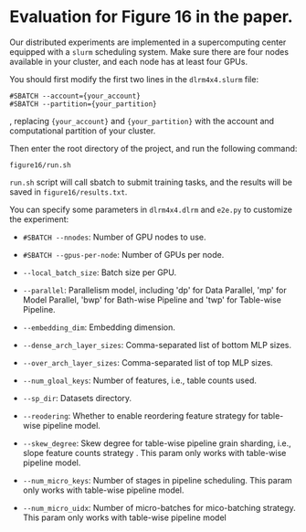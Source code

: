 # Evaluation for Figure 16 in the paper.

Our distributed experiments are implemented in a supercomputing center equipped with a `slurm` scheduling system.
Make sure there are four nodes available in your cluster, and each node has at least four GPUs.


You should first modify the first two lines in the `dlrm4x4.slurm` file:

```
#SBATCH --account={your_account}
#SBATCH --partition={your_partition}
```

, replacing `{your_account}` and `{your_partition}` with the account and computational partition of your cluster.

Then enter the root directory of the project, and run the following command:

```
figure16/run.sh
```

`run.sh` script will call sbatch to submit training tasks, and the results will be saved in `figure16/results.txt`. 

You can specify some parameters in `dlrm4x4.dlrm` and `e2e.py` to customize the experiment:

+ `#SBATCH --nnodes`: Number of GPU nodes to use.

+ `#SBATCH --gpus-per-node`: Number of GPUs per node.

+ `--local_batch_size`: Batch size per GPU.

+ `--parallel`: Parallelism model, including 'dp' for Data Parallel, 'mp' for Model Parallel, 'bwp' for Bath-wise Pipeline and 'twp' for Table-wise Pipeline.

+ `--embedding_dim`: Embedding dimension.

+ `--dense_arch_layer_sizes`: Comma-separated list of bottom MLP sizes.

+ `--over_arch_layer_sizes`: Comma-separated list of top MLP sizes.

+ `--num_gloal_keys`: Number of features, i.e., table counts used.

+ `--sp_dir`: Datasets directory.

+ `--reodering`: Whether to enable reordering feature strategy  for table-wise pipeline model. 

+ `--skew_degree`: Skew degree for table-wise pipeline grain sharding, i.e., slope feature counts strategy . This param only works with table-wise pipeline model.

+ `--num_micro_keys`: Number of stages in pipeline scheduling. This param only works with table-wise pipeline model.

+ `--num_micro_uidx`: Number of micro-batches for mico-batching strategy. This param only works with table-wise pipeline model


